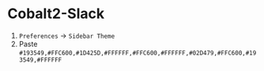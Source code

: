 # Cobalt2-Slack

1. `Preferences` → `Sidebar Theme`
2. Paste `#193549,#FFC600,#1D425D,#FFFFFF,#FFC600,#FFFFFF,#02D479,#FFC600,#193549,#FFFFFF` 

